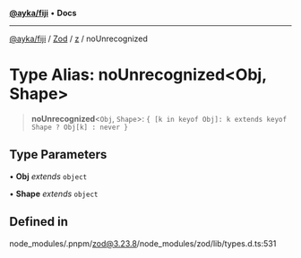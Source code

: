 [**@ayka/fiji**](../../../../../README.md) • **Docs**

***

[@ayka/fiji](../../../../../globals.md) / [Zod](../../../README.md) / [z](../README.md) / noUnrecognized

# Type Alias: noUnrecognized\<Obj, Shape\>

> **noUnrecognized**\<`Obj`, `Shape`\>: `{ [k in keyof Obj]: k extends keyof Shape ? Obj[k] : never }`

## Type Parameters

• **Obj** *extends* `object`

• **Shape** *extends* `object`

## Defined in

node\_modules/.pnpm/zod@3.23.8/node\_modules/zod/lib/types.d.ts:531
